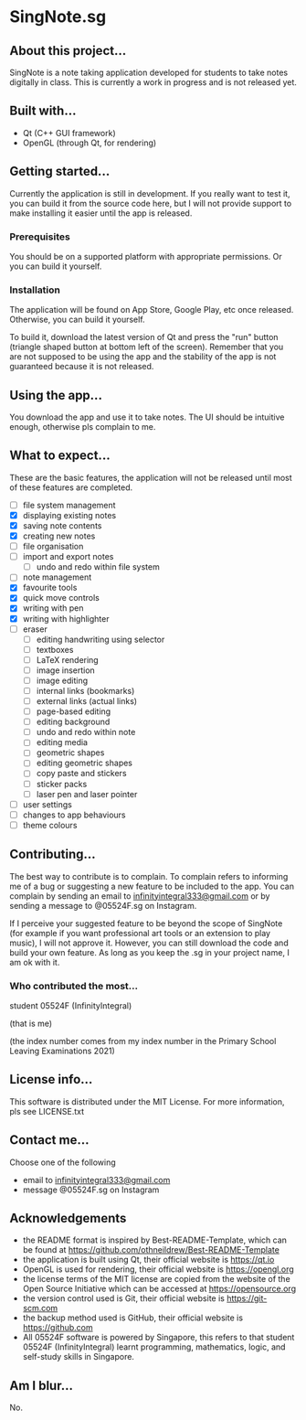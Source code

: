 # SingNote.sg

## About this project...
SingNote is a note taking application developed for students to take notes digitally in class. This is currently a work in progress and is not released yet.

## Built with...
- Qt (C++ GUI framework)
- OpenGL (through Qt, for rendering)

## Getting started...
Currently the application is still in development. If you really want to test it, you can build it from the source code here, but I will not provide support to make installing it easier until the app is released.

### Prerequisites
You should be on a supported platform with appropriate permissions. Or you can build it yourself.

### Installation
The application will be found on App Store, Google Play, etc once released. Otherwise, you can build it yourself.

To build it, download the latest version of Qt and press the "run" button (triangle shaped button at bottom left of the screen). Remember that you are not supposed to be using the app and the stability of the app is not guaranteed because it is not released.

## Using the app...
You download the app and use it to take notes. The UI should be intuitive enough, otherwise pls complain to me.

## What to expect...
These are the basic features, the application will not be released until most of these features are completed.
- [ ] file system management
- [x] displaying existing notes
- [x] saving note contents
- [x] creating new notes
- [ ] file organisation
- [ ] import and export notes
	- [ ] undo and redo within file system
- [ ] note management
- [x] favourite tools
- [x] quick move controls
- [x] writing with pen
- [x] writing with highlighter
- [ ] eraser
	- [ ] editing handwriting using selector
	- [ ] textboxes
	- [ ] LaTeX rendering
	- [ ] image insertion
	- [ ] image editing
	- [ ] internal links (bookmarks)
	- [ ] external links (actual links)
	- [ ] page-based editing
	- [ ] editing background
	- [ ] undo and redo within note
	- [ ] editing media
	- [ ] geometric shapes
	- [ ] editing geometric shapes
	- [ ] copy paste and stickers
	- [ ] sticker packs
	- [ ] laser pen and laser pointer
- [ ] user settings
- [ ] changes to app behaviours
- [ ] theme colours

## Contributing...
The best way to contribute is to complain. To complain refers to informing me of a bug or suggesting a new feature to be included to the app. You can complain by sending an email to infinityintegral333@gmail.com or by sending a message to @05524F.sg on Instagram.

If I perceive your suggested feature to be beyond the scope of SingNote (for example if you want professional art tools or an extension to play music), I will not approve it. However, you can still download the code and build your own feature. As long as you keep the .sg in your project name, I am ok with it.

### Who contributed the most...
student 05524F (InfinityIntegral)

(that is me)

(the index number comes from my index number in the Primary School Leaving Examinations 2021)

## License info...
This software is distributed under the MIT License. For more information, pls see LICENSE.txt

## Contact me...
Choose one of the following
- email to infinityintegral333@gmail.com
- message @05524F.sg on Instagram

## Acknowledgements
- the README format is inspired by Best-README-Template, which can be found at https://github.com/othneildrew/Best-README-Template
- the application is built using Qt, their official website is https://qt.io
- OpenGL is used for rendering, their official website is https://opengl.org
- the license terms of the MIT license are copied from the website of the Open Source Initiative which can be accessed at https://opensource.org
- the version control used is Git, their official website is https://git-scm.com
- the backup method used is GitHub, their official website is https://github.com
- All 05524F software is powered by Singapore, this refers to that student 05524F (InfinityIntegral) learnt programming, mathematics, logic, and self-study skills in Singapore.

## Am I blur...
No.
